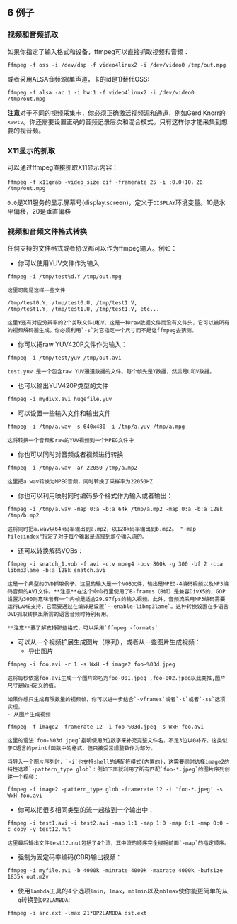 ## 6 例子 ##
### 视频和音频抓取 ###
如果你指定了输入格式和设备，ffmpeg可以直接抓取视频和音频：
> 
    ffmpeg -f oss -i /dev/dsp -f video4linux2 -i /dev/video0 /tmp/out.mpg

或者采用ALSA音频源(单声道，卡的id是1)替代OSS:
> 
	ffmpeg -f alsa -ac 1 -i hw:1 -f video4linux2 -i /dev/video0 /tmp/out.mpg

**注意**对于不同的视频采集卡，你必须正确激活视频源和通道，例如Gerd Knorr的`xawtv`。你还需要设置正确的音频记录层次和混合模式。只有这样你才能采集到想要的视音频。

### X11显示的抓取 ###
可以通过ffmpeg直接抓取X11显示内容：
> 
	ffmpeg -f x11grab -video_size cif -framerate 25 -i :0.0+10，20 /tmp/out.mpg
`0.0`是X11服务的显示屏幕号(display.screen)，定义于`DISPLAY`环境变量。10是水平偏移，20是垂直偏移

### 视频和音频文件格式转换 ###
任何支持的文件格式或者协议都可以作为ffmpeg输入。例如：


- 你可以使用YUV文件作为输入
> 	
	ffmpeg -i /tmp/test%d.Y /tmp/out.mpg
	
	这里可能是这样一些文件
> 
	/tmp/test0.Y, /tmp/test0.U, /tmp/test1.V,
	/tmp/test1.Y, /tmp/test1.U, /tmp/test1.V, etc...

	这里Y还有对应分辨率的2个关联文件U和V。这是一种raw数据文件而没有文件头，它可以被所有的视频解码器生成。你必须利用`-s`对它指定一个尺寸而不是让ffmpeg去猜测。

- 你可以把raw YUV420P文件作为输入：
> 
    ffmpeg -i /tmp/test/yuv /tmp/out.avi

	test.yuv 是一个包含raw YUV通道数据的文件。每个帧先是Y数据，然后是U和V数据。

- 也可以输出YUV420P类型的文件
> 
    ffmpeg -i mydivx.avi hugefile.yuv

- 可以设置一些输入文件和输出文件  
> 
	ffmpeg -i /tmp/a.wav -s 640x480 -i /tmp/a.yuv /tmp/a.mpg
	
	这将转换一个音频和raw的YUV视频到一个MPEG文件中

- 你也可以同时对音频或者视频进行转换
> 
	ffmpeg -i /tmp/a.wav -ar 22050 /tmp/a.mp2

	这里把a.wav转换为MPEG音频，同时转换了采样率为22050HZ

- 你也可以利用映射同时编码多个格式作为输入或者输出：
> 
	ffmpeg -i /tmp/a.wav -map 0:a -b:a 64k /tmp/a.mp2 -map 0:a -b:a 128k /tmp/b.mp2

	这将同时把a.wav以64k码率输出到a.mp2，以128k码率输出到b.mp2。 "-map file:index"指定了对于每个输出是连接到那个输入流的。

- 还可以转换解码VOBs：  
> 
    ffmpeg -i snatch_1.vob -f avi -c:v mpeg4 -b:v 800k -g 300 -bf 2 -c:a libmp3lame -b:a 128k snatch.avi

	这是一个典型的DVD抓取例子。这里的输入是一个VOB文件，输出是MPEG-4编码视频以及MP3编码音频的AVI文件。**注意**在这个命令行里使用了B-frames（B帧）是兼容DivX5的，GOP设置为300则意味着有一个内帧是适合29.97fps的输入视频。此外，音频流采用MP3编码需要运行LAME支持，它需要通过在编译是设置`--enable-libmp3lame`。这种转换设置在多语言DVD抓取转换出所需的语言音频时特别有用。

	**注意**要了解支持那些格式，可以采用`ffmpeg -formats`

- 可以从一个视频扩展生成图片（序列），或者从一些图片生成视频：
	- 导出图片
> 
	ffmpeg -i foo.avi -r 1 -s WxH -f image2 foo-%03d.jpeg

	这将每秒依据foo.avi生成一个图片命名为foo-001.jpeg ,foo-002.jpeg以此类推,图片尺寸是WxH定义的值。

	如果你想只生成有限数量的视频帧，你可以进一步结合`-vframes`或者`-t`或者`-ss`选项实现。
	- 从图片生成视频
> 
	ffmpeg -f image2 -framerate 12 -i foo-%03d.jpeg -s WxH foo.avi

	这里的语法`foo-%03d.jpeg`指明使用3位数字来补充完整文件名，不足3位以0补齐。这类似于C语言的printf函数中的格式，但只接受常规整数作为部分。

	当导入一个图片序列时，`-i`也支持shell的通配符模式(内置的)，这需要同时选择image2的特性选项`-pattern_type glob`：例如下面就利用了所有匹配`foo-*.jpeg`的图片序列创建一个视频：
> 
	ffmpeg -f image2 -pattern_type glob -framerate 12 -i 'foo-*.jpeg' -s WxH foo.avi

-  你可以把很多相同类型的流一起放到一个输出中：
> 
	ffmpeg -i test1.avi -i test2.avi -map 1:1 -map 1:0 -map 0:1 -map 0:0 -c copy -y test12.nut

	这里最后输出文件test12.nut包括了4个流，其中流的顺序完全根据前面`-map`的指定顺序。

- 强制为固定码率编码(CBR)输出视频：
> 
	ffmpeg -i myfile.avi -b 4000k -minrate 4000k -maxrate 4000k -bufsize 1835k out.m2v

- 使用`lambda`工具的4个选项`lmin`，`lmax`，`mblmin`以及`mblmax`使你能更简单的从`q`转换到`QP2LAMBDA`:
> 
	ffmpeg -i src.ext -lmax 21*QP2LAMBDA dst.ext